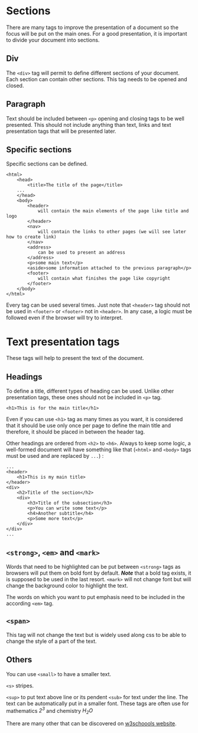 # Sections

There are many tags to improve the presentation of a document so the focus will be put on the main ones. For
 a good presentation, it is important to divide your document into sections. 

## Div

The `<div>` tag will permit to define different sections of your document. Each section can contain 
other sections. This tag needs to be opened and closed.

## Paragraph

Text should be included between `<p>` opening and closing tags to be well presented. This should not include 
anything than text, links and text presentation tags that will be presented later.

## Specific sections

Specific sections can be defined.

    <html>
        <head>
            <title>The title of the page</title>
        ...
        </head>
        <body>
            <header>
                will contain the main elements of the page like title and logo
            </header>
            <nav>
                will contain the links to other pages (we will see later how to create link)
            </nav>
            <address>
                can be used to present an address
            </address>
            <p>some main text</p>
            <aside>some information attached to the previous paragraph</p>
            <footer>
                will contain what finishes the page like copyright
            </footer>
        </body>
    </html>
    
Every tag can be used several times. Just note that `<header>` tag should not be used in `<footer>` or 
`<footer>` not in `<header>`. In any case, a logic must be followed even if the browser will try to interpret.
    
# Text presentation tags

These tags will help to present the text of the document. 

## Headings

To define a title, different types of heading can be used. Unlike other presentation tags, these ones should not be 
included in `<p>` tag.

    <h1>This is for the main title</h1>
    
Even if you can use `<h1>` tag as many times as you want, it is considered that it should be use only once per page 
to define the main title and therefore, it should be placed in between the header tag.

Other headings are ordered from `<h2>` to `<h6>`. Always to keep some logic, a well-formed document will have
something like that (`<html>` and `<body>` tags must be used and are replaced by `...`) :

    ...
    <header>
        <h1>This is my main title>
    </header>
    <div>
        <h2>Title of the section</h2>
        <div>
            <h3>Title of the subsection</h3>
            <p>You can write some text</p>
            <h4>Another subtitle</h4>
            <p>Some more text</p>
        </div>
    </div>
    ...

## `<strong>`, `<em>` and `<mark>`

Words that need to be highlighted can be put between `<strong>` tags as browsers will put them on bold font by 
default. ***Note*** that a bold tag exists, it is supposed to be used in the last resort. `<mark>` will not change 
font but will change the background color to highlight the text.

The words on which you want to put emphasis need to be included in the according `<em>` tag.

## `<span>`

This tag will not change the text but is widely used along css to be able to change the style of a part of the text. 

## Others

You can use `<small>` to have a smaller text.

`<s>` stripes.

`<sup>` to put text above line or its pendent `<sub>` for text under the line. The text can be automatically put
in a smaller font. These tags are often use for mathematics *2<sup>3</sup>* and chemistry *H<sub>2</sub>O*

There are many other that can be discovered on [w3schoools website](https://www.w3schools.com/tags/default.asp).

